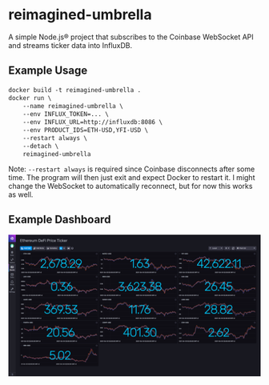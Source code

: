 # reimagined-umbrella

A simple Node.js® project that subscribes to the Coinbase WebSocket API and streams ticker data into InfluxDB.

## Example Usage

```
docker build -t reimagined-umbrella .
docker run \
    --name reimagined-umbrella \
    --env INFLUX_TOKEN=... \
    --env INFLUX_URL=http://influxdb:8086 \
    --env PRODUCT_IDS=ETH-USD,YFI-USD \
    --restart always \
    --detach \
    reimagined-umbrella
```

Note: `--restart always` is required since Coinbase disconnects after some time. The program will then just exit and expect Docker to restart it. I might change the WebSocket to automatically reconnect, but for now this works as well.

## Example Dashboard

![Crypto Price Ticker Dashboard Screenshot](dashboard.png)
